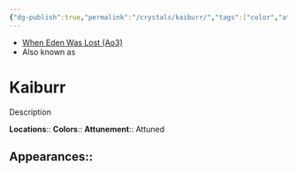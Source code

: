 ```yaml
---
{"dg-publish":true,"permalink":"/crystals/kaiburr/","tags":["color","attuned","crystal"],"noteIcon":"saber1"}
---
```


- [When Eden Was Lost (Ao3)](https://archiveofourown.org/works/19334440)
- Also known as 

# Kaiburr
Description

**Locations**:: 
**Colors**:: 
**Attunement**:: Attuned

**Appearances**::
- 